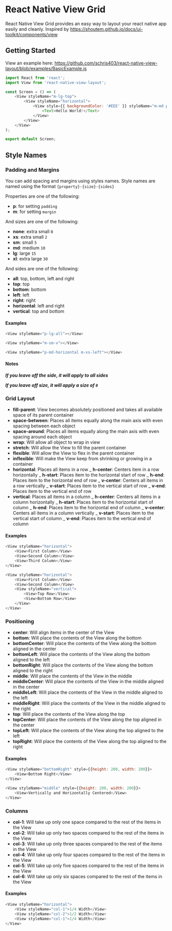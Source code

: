 # React Native View Grid

React Native View Grid provides an easy way to layout your react native app easily and cleanly. Inspired by https://shoutem.github.io/docs/ui-toolkit/components/view

## Getting Started

View an example here: https://github.com/schris403/react-native-view-layout/blob/examples/BasicExample.js

```js
import React from 'react';
import View from 'react-native-view-layout';

const Screen = () => (
	<View styleName="m-lg-top">
		<View styleName="horizontal">
			<View style={{ backgroundColor: '#EEE' }} styleName="m-md p-md">
				<Text>Hello World!</Text>
			</View>
		</View>
	</View>
);

export default Screen;
```

## Style Names

### Padding and Margins

You can add spacing and margins using styles names. Style names are named using the format `{property}-{size}-{sides}`

Properties are one of the following:

-   **p**: for setting `padding`
-   **m**: for setting `margin`

And sizes are one of the following:

-   **none**: extra small `0`
-   **xs**: extra small `2`
-   **sm**: small `5`
-   **md**: medium `10`
-   **lg**: large `15`
-   **xl**: extra large `30`

And sides are one of the following:

-   **all**: top, bottom, left and right
-   **top**: top
-   **bottom**: bottom
-   **left**: left
-   **right**: right
-   **horizontal**: left and right
-   **vertical**: top and bottom

#### Examples

```js
<View styleName="p-lg-all"></View>

<View styleName="m-sm-v"></View>

<View styleName="p-md-horizontal m-xs-left"></View>
```

#### Notes

**_If you leave off the side, it will apply to all sides_**

**_If you leave off size, it will apply a size of `0`_**

### Grid Layout

-   **fill-parent**: View becomes absolutely positioned and takes all available space of its parent container
-   **space-between**: Places all items equally along the main axis with even spacing between each object
-   **space-around**: Places all items equally along the main axis with even spacing around each object
-   **wrap**: Will allow all object to wrap in view
-   **stretch**: Will allow the View to fill the parent container
-   **flexible**: Will allow the View to flex in the parent container
-   **inflexible**: Will make the View keep from shrinking or growing in a container
-   **horizontal**: Places all items in a row
    _ **h-center**: Centers item in a row horizontally
    _ **h-start**: Places item to the horizontal start of row
    _ **h-end**: Places item to the horizontal end of row
    _ **v-center**: Centers all items in a row vertically
    _ **v-start**: Places item to the vertical start of row
    _ **v-end**: Places item to the vertical end of row
-   **vertical**: Places all items in a column
    _ **h-center**: Centers all items in a column horizontally
    _ **h-start**: Places item to the horizontal start of column
    _ **h-end**: Places item to the horizontal end of column
    _ **v-center**: Centers all items in a column vertically
    _ **v-start**: Places item to the vertical start of column
    _ **v-end**: Places item to the vertical end of column

#### Examples

```js
<View styleName="horizontal">
	<View>First Column</View>
	<View>Second Column</View>
	<View>Third Column</View>
</View>

<View styleName="horizontal">
	<View>First Column</View>
	<View>Second Column</View>
	<View styleName="vertical">
		<View>Top Row</View>
		<View>Bottom Row</View>
	</View>
</View>
```

### Positioning

-   **center**: Will align items in the center of the View
-   **bottom**: Will place the contents of the View along the bottom
-   **bottomCenter**: Will place the contents of the View along the bottom aligned in the center
-   **bottomLeft**: Will place the contents of the View along the bottom aligned to the left
-   **bottomRight**: Will place the contents of the View along the bottom aligned to the right
-   **middle**: Will place the contents of the View in the middle
-   **middleCenter**: Will place the contents of the View in the middle aligned in the center
-   **middleLeft**: Will place the contents of the View in the middle aligned to the left
-   **middleRight**: Will place the contents of the View in the middle aligned to the right
-   **top**: Will place the contents of the View along the top
-   **topCenter**: Will place the contents of the View along the top aligned in the center
-   **topLeft**: Will place the contents of the View along the top aligned to the left
-   **topRight**: Will place the contents of the View along the top aligned to the right

#### Examples

```js
<View styleName="bottomRight" style={{height: 200, width: 200}}>
	<View>Bottom Right</View>
</View>

<View styleName="middle" style={{height: 200, width: 200}}>
	<View>Vertically and Horizontally Centered</View>
</View>
```

### Columns

-   **col-1**: Will take up only one space compared to the rest of the items in the View
-   **col-2**: Will take up only two spaces compared to the rest of the items in the View
-   **col-3**: Will take up only three spaces compared to the rest of the items in the View
-   **col-4**: Will take up only four spaces compared to the rest of the items in the View
-   **col-5**: Will take up only five spaces compared to the rest of the items in the View
-   **col-6**: Will take up only six spaces compared to the rest of the items in the View

#### Examples

```js
<View styleName="horizontal">
	<View styleName="col-1">1/4 Width</View>
	<View styleName="col-2">1/2 Width</View>
	<View styleName="col-1">1/4 Width</View>
</View>
```
